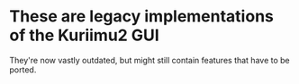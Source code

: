 # These are legacy implementations of the Kuriimu2 GUI
They're now vastly outdated, but might still contain features that have to be ported.
